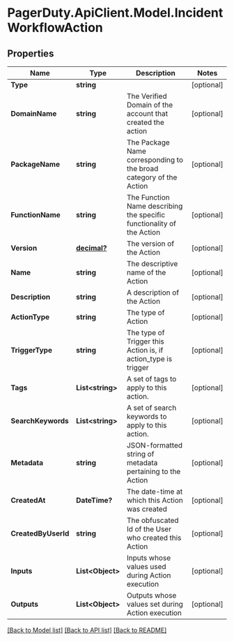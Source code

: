 # PagerDuty.ApiClient.Model.IncidentWorkflowAction
## Properties

Name | Type | Description | Notes
------------ | ------------- | ------------- | -------------
**Type** | **string** |  | [optional] 
**DomainName** | **string** | The Verified Domain of the account that created the action | [optional] 
**PackageName** | **string** | The Package Name corresponding to the broad category of the Action | [optional] 
**FunctionName** | **string** | The Function Name describing the specific functionality of the Action | [optional] 
**Version** | [**decimal?**](BigDecimal.md) | The version of the Action | [optional] 
**Name** | **string** | The descriptive name of the Action | [optional] 
**Description** | **string** | A description of the Action | [optional] 
**ActionType** | **string** | The type of Action | [optional] 
**TriggerType** | **string** | The type of Trigger this Action is, if action_type is trigger | [optional] 
**Tags** | **List&lt;string&gt;** | A set of tags to apply to this action. | [optional] 
**SearchKeywords** | **List&lt;string&gt;** | A set of search keywords to apply to this action. | [optional] 
**Metadata** | **string** | JSON-formatted string of metadata pertaining to the Action | [optional] 
**CreatedAt** | **DateTime?** | The date-time at which this Action was created | [optional] 
**CreatedByUserId** | **string** | The obfuscated Id of the User who created this Action | [optional] 
**Inputs** | **List&lt;Object&gt;** | Inputs whose values used during Action execution | [optional] 
**Outputs** | **List&lt;Object&gt;** | Outputs whose values set during Action execution | [optional] 

[[Back to Model list]](../README.md#documentation-for-models) [[Back to API list]](../README.md#documentation-for-api-endpoints) [[Back to README]](../README.md)

